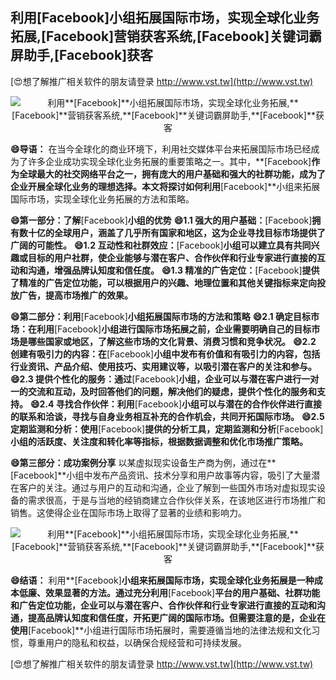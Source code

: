 ## **利用**[Facebook]**小组拓展国际市场，实现全球化业务拓展,**[Facebook]**营销获客系统,**[Facebook]**关键词霸屏助手,**[Facebook]**获客**

[😍想了解推广相关软件的朋友请登录 http://www.vst.tw](http://www.vst.tw)

 <center><img src="https://vst.tw/MP4/tuiguang/png/4.png" alt="利用**[Facebook]**小组拓展国际市场，实现全球化业务拓展,**[Facebook]**营销获客系统,**[Facebook]**关键词霸屏助手,**[Facebook]**获客"></center>

**😄导语：**
在当今全球化的商业环境下，利用社交媒体平台来拓展国际市场已经成为了许多企业成功实现全球化业务拓展的重要策略之一。其中，**[Facebook]**作为全球最大的社交网络平台之一，拥有庞大的用户基础和强大的社群功能，成为了企业开展全球化业务的理想选择。本文将探讨如何利用**[Facebook]**小组来拓展国际市场，实现全球化业务拓展的方法和策略。

**😄第一部分：了解**[Facebook]**小组的优势**
**😄1.1 强大的用户基础：**[Facebook]**拥有数十亿的全球用户，涵盖了几乎所有国家和地区，这为企业寻找目标市场提供了广阔的可能性。**
**😄1.2 互动性和社群效应：**[Facebook]**小组可以建立具有共同兴趣或目标的用户社群，使企业能够与潜在客户、合作伙伴和行业专家进行直接的互动和沟通，增强品牌认知度和信任度。**
**😄1.3 精准的广告定位：**[Facebook]**提供了精准的广告定位功能，可以根据用户的兴趣、地理位置和其他关键指标来定向投放广告，提高市场推广的效果。**

**😄第二部分：利用**[Facebook]**小组拓展国际市场的方法和策略**
**😄2.1 确定目标市场：在利用**[Facebook]**小组进行国际市场拓展之前，企业需要明确自己的目标市场是哪些国家或地区，了解这些市场的文化背景、消费习惯和竞争状况。**
**😄2.2 创建有吸引力的内容：在**[Facebook]**小组中发布有价值和有吸引力的内容，包括行业资讯、产品介绍、使用技巧、实用建议等，以吸引潜在客户的关注和参与。**
**😄2.3 提供个性化的服务：通过**[Facebook]**小组，企业可以与潜在客户进行一对一的交流和互动，及时回答他们的问题，解决他们的疑虑，提供个性化的服务和支持。**
**😄2.4 寻找合作伙伴：利用**[Facebook]**小组可以与潜在的合作伙伴进行直接的联系和洽谈，寻找与自身业务相互补充的合作机会，共同开拓国际市场。**
**😄2.5 定期监测和分析：使用**[Facebook]**提供的分析工具，定期监测和分析**[Facebook]**小组的活跃度、关注度和转化率等指标，根据数据调整和优化市场推广策略。**

**😄第三部分：成功案例分享**
以某虚拟现实设备生产商为例，通过在**[Facebook]**小组中发布产品资讯、技术分享和用户故事等内容，吸引了大量潜在客户的关注。通过与用户的互动和沟通，企业了解到一些国外市场对虚拟现实设备的需求很高，于是与当地的经销商建立合作伙伴关系，在该地区进行市场推广和销售。这使得企业在国际市场上取得了显著的业绩和影响力。

 <center><img src="https://vst.tw/MP4/tuiguang/png/0.png" alt="利用**[Facebook]**小组拓展国际市场，实现全球化业务拓展,**[Facebook]**营销获客系统,**[Facebook]**关键词霸屏助手,**[Facebook]**获客"></center>

**😄结语：**
利用**[Facebook]**小组来拓展国际市场，实现全球化业务拓展是一种成本低廉、效果显著的方法。通过充分利用**[Facebook]**平台的用户基础、社群功能和广告定位功能，企业可以与潜在客户、合作伙伴和行业专家进行直接的互动和沟通，提高品牌认知度和信任度，开拓更广阔的国际市场。但需要注意的是，企业在使用**[Facebook]**小组进行国际市场拓展时，需要遵循当地的法律法规和文化习惯，尊重用户的隐私和权益，以确保合规经营和可持续发展。

[😍想了解推广相关软件的朋友请登录 http://www.vst.tw](http://www.vst.tw)



